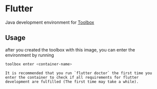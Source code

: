 # Flutter

Java development environment for [Toolbox](containertoolbx.org/)

## Usage

after you created the toolbox with this image, you can enter the environment by running

```bash
toolbox enter <container-name>
```

    It is recommended that you run `flutter doctor` the first time you enter the container to check if all requirements for flutter development are fulfilled (The first time may take a while).
